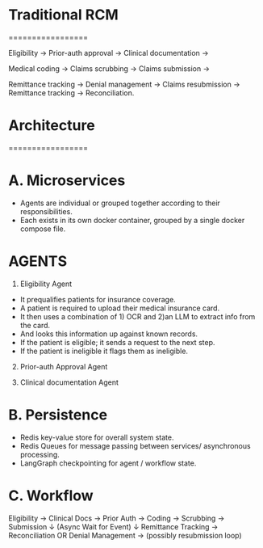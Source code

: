 # Traditional RCM
=================

Eligibility → Prior-auth approval → Clinical documentation → 

Medical coding → Claims scrubbing → Claims submission → 

Remittance tracking → Denial management → Claims resubmission → Remittance tracking → Reconciliation.


# Architecture
=================

A. Microservices
================
- Agents are individual or grouped together according to their responsibilities.
- Each exists in its own docker container, grouped by a single docker compose file.

AGENTS
================
1. Eligibility Agent
- It prequalifies patients for insurance coverage.
- A patient is required to upload their medical insurance card.
- It then uses a combination of 1) OCR and 2)an LLM to extract info from the card.
- And looks this information up against known records.
- If the patient is eligible; it sends a request to the next step.
- If the patient is ineligible it flags them as ineligible.

2. Prior-auth Approval Agent

3. Clinical documentation Agent

B. Persistence
================
- Redis key-value store for overall system state.
- Redis Queues for message passing between services/ asynchronous processing.
- LangGraph checkpointing for agent / workflow state.


C. Workflow
================
Eligibility → Clinical Docs → Prior Auth → Coding → Scrubbing → Submission
    ↓
   (Async Wait for Event)
    ↓
  Remittance Tracking → Reconciliation
  OR
  Denial Management → (possibly resubmission loop)
